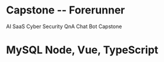 # Capstone -- Forerunner
AI SaaS Cyber Security QnA Chat Bot Capstone


# MySQL Node, Vue, TypeScript
